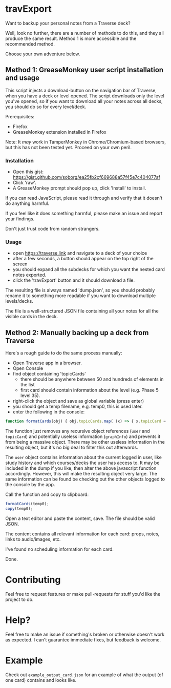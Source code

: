# travExport

Want to backup your personal notes from a Traverse deck?

Well, look no further, there are a number of methods to do this, and they all produce the same result. Method 1 is more accessible and the recommended method.

Choose your own adventure below.


## Method 1: GreaseMonkey user script installation and usage

This script injects a download-button on the navigation bar of Traverse, when you have a deck or level opened. The script downloads only the level you've opened, so if you want to download all your notes across all decks, you should do so for every level/deck.


Prerequisites:
- Firefox
- GreaseMonkey extension installed in Firefox

Note: It *may* work in TamperMonkey in Chrome/Chromium-based browsers, but this has not been tested yet. Proceed on your own peril.


### Installation


- Open this gist: https://gist.github.com/soborg/ea25fb2cf669688a57f45e7c404077af
- Click 'raw'.
- A GreaseMonkey prompt should pop up, click 'Install' to install.

If you can read JavaScript, please read it through and verify that it doesn't do anything harmful.

If you feel like it does something harmful, please make an issue and report your findings.

Don't just trust code from random strangers.


### Usage

- open https://traverse.link and navigate to a deck of your choice
- after a few seconds, a button should appear on the top right of the screen
- you should expand all the subdecks for which you want the nested card notes exported.
- click the 'travExport' button and it should download a file.

The resulting file is always named 'dump.json', so you should probably rename it to something more readable if you want to download multiple levels/decks.

The file is a well-structured JSON file containing all your notes for all the visible cards in the deck.


## Method 2: Manually backing up a deck from Traverse

Here's a rough guide to do the same process manually:

- Open Traverse app in a browser.
- Open Console
- find object containing 'topicCards'
  - there should be anywhere between 50 and hundreds of elements in the list
  - first card should contain information about the level (e.g. Phase 5 level 35).
- right-click the object and save as global variable (press enter)
- you should get a temp filename, e.g. temp0, this is used later.
- enter the following in the console:

```javascript
function formatCards(obj) { obj.topicCards.map( (x) => { x.topicCard = null; x.user = null; x.graphInfo = null; } ) };
```
The function just removes any recursive object references (`user` and `topicCard`) and potentially useless information (`graphInfo`) and prevents it from being a massive object. There may be other useless information in the resulting object, but it's no big deal to filter this out afterwards.

The `user` object contains information about the current logged in user, like study history and which courses/decks the user has access to. It may be included in the dump if you like, then alter the above javascript function accordingly. However, this will make the resulting object very large. The same information can be found be checking out the other objects logged to the console by the app.


Call the function and copy to clipboard:

```javascript
formatCards(temp0);
copy(temp0);
```

Open a text editor and paste the content, save. The file should be valid JSON.

The content contains all relevant information for each card: props, notes, links to audio/images, etc.

I've found no scheduling information for each card.

Done.

# Contributing

Feel free to request features or make pull-requests for stuff you'd like the project to do.


# Help?

Feel free to make an issue if something's broken or otherwise doesn't work as expected. I can't guarantee immediate fixes, but feedback is welcome.



# Example

Check out `example_output_card.json` for an example of what the output (of one card) contains and looks like.
